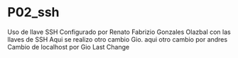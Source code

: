 # P02_ssh
Uso de llave SSH 
Configurado por Renato Fabrizio Gonzales Olazbal con las llaves de SSH
Aqui se realizo otro cambio Gio.
aqui otro cambio por andres
Cambio de localhost por Gio
Last Change
